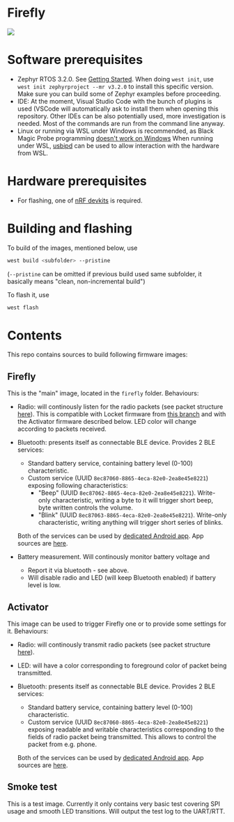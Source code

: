 # Firefly
![](https://github.com/aeremin/firefly_zephyr/workflows/CI/badge.svg)

# Software prerequisites
* Zephyr RTOS 3.2.0. See [Getting Started](https://docs.zephyrproject.org/latest/getting_started/index.html).
  When doing `west init`, use `west init zephyrproject --mr v3.2.0` to install this specific version.
  Make sure you can build some of Zephyr examples before proceeding.
* IDE: At the moment, Visual Studio Code with the bunch of plugins is used (VSCode will automatically ask to install them when
  opening this repository. Other IDEs can be also potentially used, more investigation is needed. Most of the commands are run
  from the command line anyway.
* Linux or running via WSL under Windows is recommended, as Black Magic Probe programming [doesn't work on Windows](https://github.com/zephyrproject-rtos/zephyr/issues/50789)
  When running under WSL, [usbipd](https://devblogs.microsoft.com/commandline/connecting-usb-devices-to-wsl/) can be used to allow interaction
  with the hardware from WSL.

# Hardware prerequisites
* For flashing, one of [nRF devkits](https://www.nordicsemi.com/Software-and-Tools/Development-Kits) is required.

# Building and flashing
To build of the images, mentioned below, use
```bash
west build <subfolder> --pristine
```
(`--pristine` can be omitted if previous build used same subfolder, it basically means "clean, non-incremental build")

To flash it, use
```bash
west flash
```

# Contents

This repo contains sources to build following firmware images:

## Firefly
This is the "main" image, located in the `firefly` folder.
Behaviours:
* Radio: will continously listen for the radio packets (see packet structure [here](common/magic_path_packet.h)).
  This is compatible with Locket firmware from [this branch](https://github.com/aeremin/Locket_fw/tree/7Colors) and
  with the Activator firmware described below. LED color will change according to packets received.
* Bluetooth: presents itself as connectable BLE device. Provides 2 BLE services:
  * Standard battery service, containing battery level (0-100) characteristic.
  * Custom service (UUID `8ec87060-8865-4eca-82e0-2ea8e45e8221`) exposing following characteristics:
    * "Beep" (UUID `8ec87062-8865-4eca-82e0-2ea8e45e8221`). Write-only characteristic, writing a byte to it will trigger short beep,
      byte written controls the volume.
    * "Blink" (UUID `8ec87063-8865-4eca-82e0-2ea8e45e8221`). Write-only characteristic, writing anything will trigger short series
      of blinks.

  Both of the services can be used by [dedicated Android app](https://install.appcenter.ms/users/a.eremin.msu/apps/ostranna-configurator/distribution_groups/public).
  App sources are [here](https://github.com/aeremin/ostranna_configurator).
* Battery measurement. Will continously monitor battery voltage and
  * Report it via bluetooth - see above.
  * Will disable radio and LED (will keep Bluetooth enabled) if battery level is low.

## Activator
This image can be used to trigger Firefly one or to provide some settings for it.
Behaviours:
* Radio: will continously transmit radio packets (see packet structure [here](common/magic_path_packet.h)).
* LED: will have a color corresponding to foreground color of packet being transmitted.
* Bluetooth: presents itself as connectable BLE device. Provides 2 BLE services:
  * Standard battery service, containing battery level (0-100) characteristic.
  * Custom service (UUID `8ec87060-8865-4eca-82e0-2ea8e45e8221`) exposing readable and writable characteristics corresponding to the
    fields of radio packet being transmitted. This allows to control the packet from e.g. phone.

  Both of the services can be used by [dedicated Android app](https://install.appcenter.ms/users/a.eremin.msu/apps/ostranna-configurator/distribution_groups/public).
  App sources are [here](https://github.com/aeremin/ostranna_configurator).


## Smoke test
This is a test image. Currently it only contains very basic test covering SPI usage and smooth LED transitions.
Will output the test log to the UART/RTT.

